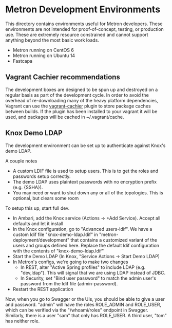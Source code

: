 <!--
Licensed to the Apache Software Foundation (ASF) under one
or more contributor license agreements.  See the NOTICE file
distributed with this work for additional information
regarding copyright ownership.  The ASF licenses this file
to you under the Apache License, Version 2.0 (the
"License"); you may not use this file except in compliance
with the License.  You may obtain a copy of the License at

    http://www.apache.org/licenses/LICENSE-2.0

Unless required by applicable law or agreed to in writing, software
distributed under the License is distributed on an "AS IS" BASIS,
WITHOUT WARRANTIES OR CONDITIONS OF ANY KIND, either express or implied.
See the License for the specific language governing permissions and
limitations under the License.
-->
# Metron Development Environments

This directory contains environments useful for Metron developers.  These environments are not intended for proof-of-concept, testing, or production use.  These are extremely resource constrained and cannot support anything beyond the most basic work loads.

* Metron running on CentOS 6
* Metron running on Ubuntu 14
* Fastcapa


## Vagrant Cachier recommendations

The development boxes are designed to be spun up and destroyed on a regular basis as part of the development cycle. In order to avoid the overhead of re-downloading many of the heavy platform dependencies, Vagrant can use the [vagrant-cachier](http://fgrehm.viewdocs.io/vagrant-cachier/) plugin to store package caches between builds. If the plugin has been installed to your vagrant it will be used, and packages will be cached in ~/.vagrant/cache.

## Knox Demo LDAP

The development environment can be set up to authenticate against Knox's demo LDAP.

A couple notes
* A custom LDIF file is used to setup users. This is to get the roles and passwords setup correctly.
* The demo LDAP uses plaintext passwords with no encryption prefix (e.g. {SSHA}).
* You may need or want to shut down any or all of the topologies. This is optional, but clears some room

To setup this up, start full dev.
* In Ambari, add the Knox service (Actions -> +Add Service).  Accept all defaults and let it install
* In the Knox configuration, go to "Advanced users-ldif". We have a custom ldif file "knox-demo-ldap.ldif" in "metron-deployment/development" that contains a customized variant of the users and groups defined here. Replace the default ldif configuration with the contents of "knox-demo-ldap.ldif"
* Start the Demo LDAP (In Knox, "Service Actions -> Start Demo LDAP)
* In Metron's configs, we're going to make two changes
  * In REST, alter "Active Spring profiles" to include LDAP (e.g. "dev,ldap"). This will signal that we are using LDAP instead of JDBC.
  * In Security, set "Bind user password" to match the admin user's password from the ldif file (admin-password).
* Restart the REST application

Now, when you go to Swagger or the UIs, you should be able to give a user and password.
"admin" will have the roles ROLE_ADMIN and ROLE_USER, which can be verified via the "/whoami/roles" endpoint in Swagger. Similarly, there is a user "sam" that only has ROLE_USER. A third user, "tom" has neither role.

